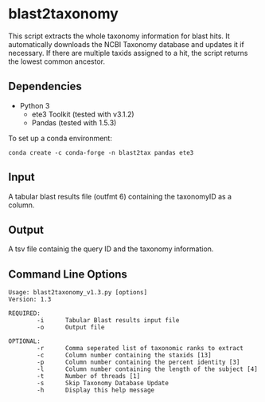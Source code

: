 # blast2taxonomy
This script extracts the whole taxonomy information for blast hits. It automatically downloads the NCBI Taxonomy database and updates it if necessary. If there are multiple taxids assigned to a hit, the script returns the lowest common ancestor.
## Dependencies
- Python 3
  - ete3 Toolkit (tested with v3.1.2)
  - Pandas (tested with 1.5.3)
 
To set up a conda environment:
```
conda create -c conda-forge -n blast2tax pandas ete3
```
## Input
A tabular blast results file (outfmt 6) containing the taxonomyID as a column.
## Output
A tsv file containig the query ID and the taxonomy information.
## Command Line Options
```
Usage: blast2taxonomy_v1.3.py [options]
Version: 1.3

REQUIRED:
        -i      Tabular Blast results input file
        -o      Output file

OPTIONAL:
        -r      Comma seperated list of taxonomic ranks to extract
        -c      Column number containing the staxids [13]
        -p      Column number containing the percent identity [3]
        -l      Column number containing the length of the subject [4]
        -t      Number of threads [1]
        -s      Skip Taxonomy Database Update
        -h      Display this help message
```
